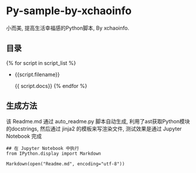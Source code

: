# Py-sample-by-xchaoinfo

小而美, 提高生活幸福感的Python脚本, By xchaoinfo.                                    
## 目录

{% for script in script_list %}
- {{script.filename}}
    
    {{ script.docs}}
{% endfor %}


## 生成方法

该 Readme.md 通过 auto_readme.py 脚本自动生成, 利用了ast获取Python模块的docstrings, 然后通过 jinja2 的模板来写渲染文件, 测试效果是通过 Jupyter Notebook 完成
```
## 在 Jupyter Notebook 中执行
from IPython.display import Markdown

Markdown(open("Readme.md", encoding="utf-8"))
```
